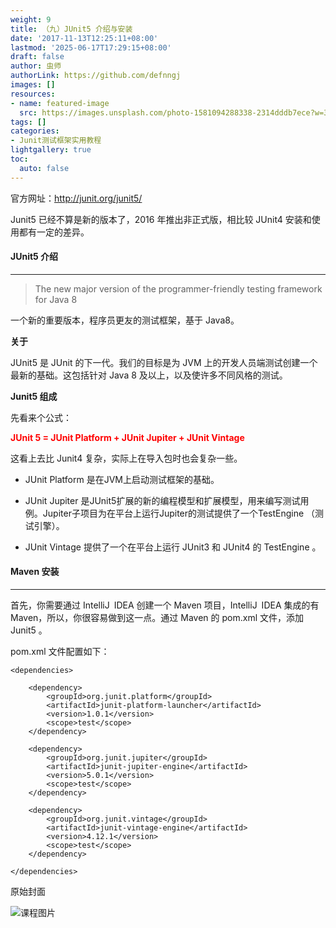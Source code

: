 ```yaml
---
weight: 9
title: （九）JUnit5 介绍与安装
date: '2017-11-13T12:25:11+08:00'
lastmod: '2025-06-17T17:29:15+08:00'
draft: false
author: 虫师
authorLink: https://github.com/defnngj
images: []
resources:
- name: featured-image
  src: https://images.unsplash.com/photo-1581094288338-2314dddb7ece?w=300
tags: []
categories:
- Junit测试框架实用教程
lightgallery: true
toc:
  auto: false
---
```




官方网址：http://junit.org/junit5/

Junit5 已经不算是新的版本了，2016 年推出非正式版，相比较 JUnit4 安装和使用都有一定的差异。

#### JUnit5 介绍
---

> The new major version of the programmer-friendly testing framework for Java 8

一个新的重要版本，程序员更友的测试框架，基于 Java8。

__关于__

JUnit5 是 JUnit 的下一代。我们的目标是为 JVM 上的开发人员端测试创建一个最新的基础。这包括针对 Java 8 及以上，以及使许多不同风格的测试。


__Junit5 组成__

先看来个公式：

<font color="red">__JUnit 5 = JUnit Platform + JUnit Jupiter + JUnit Vintage__</font>

这看上去比 Junit4 复杂，实际上在导入包时也会复杂一些。

* JUnit Platform 是在JVM上启动测试框架的基础。

* JUnit Jupiter 是JUnit5扩展的新的编程模型和扩展模型，用来编写测试用例。Jupiter子项目为在平台上运行Jupiter的测试提供了一个TestEngine （测试引擎）。

* JUnit Vintage 提供了一个在平台上运行 JUnit3 和 JUnit4 的 TestEngine 。


#### Maven 安装
---
首先，你需要通过 IntelliJ IDEA 创建一个 Maven 项目，IntelliJ IDEA 集成的有 Maven，所以，你很容易做到这一点。通过 Maven 的 pom.xml 文件，添加 Junit5 。

pom.xml 文件配置如下：
```
<dependencies>

    <dependency>
        <groupId>org.junit.platform</groupId>
        <artifactId>junit-platform-launcher</artifactId>
        <version>1.0.1</version>
        <scope>test</scope>
    </dependency>

    <dependency>
        <groupId>org.junit.jupiter</groupId>
        <artifactId>junit-jupiter-engine</artifactId>
        <version>5.0.1</version>
        <scope>test</scope>
    </dependency>
    
    <dependency>
        <groupId>org.junit.vintage</groupId>
        <artifactId>junit-vintage-engine</artifactId>
        <version>4.12.1</version>
        <scope>test</scope>
    </dependency>

</dependencies>
```




原始封面

![课程图片](https://images.unsplash.com/photo-1581094288338-2314dddb7ece?w=300)

